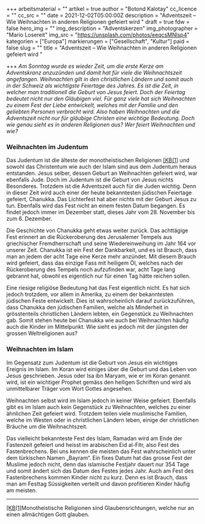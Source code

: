 +++
arbeitsmaterial = ""
artikel = true
author = "Botond Kalotay"
cc_licence = ""
cc_src = ""
date = 2021-12-02T05:00:00Z
description = "Adventszeit – Wie Weihnachten in anderen Religionen gefeiert wird "
draft = true
fdw = false
hero_img = ""
img_description = "Adventskerzen"
img_photographer = "Mario Losereit"
img_src = "https://unsplash.com/photos/eeqcsMNlsp4"
kategorien = ["Europa"]
markierungen = ["Gesellschaft", "Kultur"]
paid = false
slug = ""
title = "Adventszeit – Wie Weihnachten in anderen Religionen gefeiert wird "

+++
_Am Sonntag wurde es wieder Zeit, um die erste Kerze am Adventskranz anzuzünden und damit hat für viele die Weihnachtszeit angefangen. Weihnachten gilt in den christlichen Ländern und somit auch in der Schweiz als wichtigste Feiertage des Jahres. Es ist die Zeit, in welcher man traditionell die Geburt von Jesus feiert. Doch der Feiertag bedeutet nicht nur den Gläubigen viel. Für ganz viele hat sich Weihnachten zu einem Fest der Liebe entwickelt, welches mit der Familie und den geliebten Personen verbracht wird. Also haben Weihnachten und die Adventszeit nicht nur für gläubige Christen eine wichtige Bedeutung. Doch wie genau sieht es in anderen Religionen aus? Wer feiert Weihnachten und wie?_

### Weihnachten im Judentum

Das Judentum ist die älteste der monotheistischen Religionen [\[KB(1\]](#_msocom_1) und sowohl das Christentum wie auch der Islam sind aus dem Judentum heraus entstanden. Jesus selber, dessen Geburt an Weihnachten gefeiert wird, war ebenfalls Jude. Doch im Judentum ist die Geburt von Jesus nichts Besonderes. Trotzdem ist die Adventszeit auch für die Juden wichtig. Denn in dieser Zeit wird auch einer der heute bekanntesten jüdischen Feiertage gefeiert, Chanukka. Das Lichterfest hat aber nichts mit der Geburt Jesus zu tun. Ebenfalls wird das Fest nicht an einem festen Datum begangen. Es findet jedoch immer im Dezember statt, dieses Jahr vom 28. November bis zum 6. Dezember.

Die Geschichte von Chanukka geht etwas weiter zurück. Das achttägige Fest erinnert an die Rückeroberung des Jerusalemer Tempels aus griechischer Fremdherrschaft und seine Wiedereinweihung im Jahr 164 vor unserer Zeit. Chanukka ist ein Fest der Dankbarkeit, und es ist Brauch, dass man an jedem der acht Tage eine Kerze mehr anzündet. Mit diesem Brauch wird gefeiert, dass das einzige Fass mit heiligem Öl, welches nach der Rückeroberung des Tempels noch aufzufinden war, acht Tage lang gebrannt hat, obwohl es eigentlich nur für einen Tag hätte reichen sollen.

Eine riesige religiöse Bedeutung hat das Fest eigentlich nicht. Es hat sich jedoch trotzdem, vor allem in Amerika, zu einem der bekanntesten jüdischen Feste entwickelt. Dies ist wahrscheinlich darauf zurückzuführen, dass Chanukka den jüdischen Familien, welche als Minderheit in grösstenteils christlichen Ländern lebten, ein Gegenstück zu Weihnachten gab. Somit stehen heute bei Chanukka wie auch bei Weihnachten häufig auch die Kinder im Mittelpunkt. Wie sieht es jedoch mit der jüngsten der grossen Weltreligionen aus?

### Weihnachten im Islam

Im Gegensatz zum Judentum ist die Geburt von Jesus ein wichtiges Ereignis im Islam. Im Koran wird einiges über die Geburt und das Leben von Jesus geschrieben. Jesus oder Isa ibn Maryam, wie er im Koran genannt wird, ist ein wichtiger Prophet gemäss den heiligen Schriften und wird als unmittelbarer Träger vom Wort Gottes angesehen.

Weihnachten selbst wird im Islam jedoch in keiner Weise gefeiert. Ebenfalls gibt es im Islam auch kein Gegenstück zu Weihnachten, welches zu einer ähnlichen Zeit gefeiert wird. Trotzdem teilen viele muslimische Familien, welche im Westen oder in christlichen Ländern leben, einige der christlichen Bräuche um die Weihnachtszeit.

Das vielleicht bekannteste Fest des Islam, Ramadan wird am Ende der Fastenzeit gefeiert und heisst im arabischen Eid al-Fitr, also Fest des Fastenbrechens. Bei uns kennen die meisten das Fest wahrscheinlich unter dem türkischen Namen „Bayram“. Ein fixes Datum hat das grosse Fest der Muslime jedoch nicht, denn das islamische Festjahr dauert nur 354 Tage und somit ändert sich das Datum des Festes jedes Jahr. Auch am Fest des Fastenbrechens kommen Kinder nicht zu kurz. Denn es ist Brauch, dass man am Festtag Süssigkeiten verteilt und davon profitieren Kinder häufig am meisten.

***

[\[KB(1\]](#_msoanchor_1)Monotheistische Religionen sind Glaubensrichtungen, welche nur an einen allmächtigen Gott glauben.